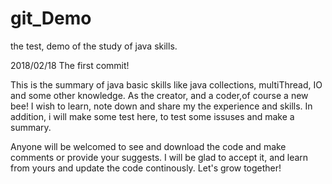 # git_Demo
the test, demo of the study of java skills.

2018/02/18
The first commit!

This is the summary of java basic skills like java collections, multiThread, IO and some other knowledge.
As the creator, and a coder,of course a new bee! I wish to learn, note down and share my the experience and skills. In addition, i will make some test here, to test some issuses and make a summary.

Anyone will be welcomed to see and download the code and make comments or provide your suggests. I will be glad to accept it, and learn from yours and update the code continously. Let's grow together!
